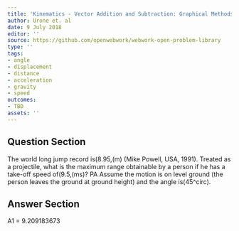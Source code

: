 ```yaml
---
title: 'Kinematics - Vector Addition and Subtraction: Graphical Methods'
author: Urone et. al
date: 9 July 2018
editor: ''
source: https://github.com/openwebwork/webwork-open-problem-library
type: ''
tags:
- angle
- displacement
- distance
- acceleration
- gravity
- speed
outcomes:
- TBD
assets: ''
---
```


## Question Section 

The world long jump record is(8.95,(m) (Mike Powell, USA, 1991). Treated as a projectile, what is the maximum range obtainable by a person if he has a take-off speed of(9.5,(ms)?
PA
Assume the motion is on level ground (the person leaves the ground at ground height) and the angle is(45^circ).



## Answer Section

A1 = 9.209183673